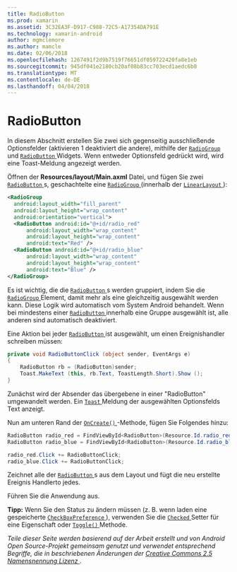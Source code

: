 ```yaml
---
title: RadioButton
ms.prod: xamarin
ms.assetid: 3C32EA3F-D917-C988-72C5-A17354DA791E
ms.technology: xamarin-android
author: mgmclemore
ms.author: mamcle
ms.date: 02/06/2018
ms.openlocfilehash: 1267491f2d9b7519f76651df059722420fa8e1eb
ms.sourcegitcommit: 945df041e2180cb20af08b83cc703ecd1aedc6b0
ms.translationtype: MT
ms.contentlocale: de-DE
ms.lasthandoff: 04/04/2018
---
```

# <a name="radiobutton"></a>RadioButton

In diesem Abschnitt erstellen Sie zwei sich gegenseitig ausschließende Optionsfelder (aktivieren 1 deaktiviert die andere), mithilfe der [ `RadioGroup` ](https://developer.xamarin.com/api/type/Android.Widget.RadioGroup/) und [ `RadioButton` ](https://developer.xamarin.com/api/type/Android.Widget.RadioButton/) Widgets. Wenn entweder Optionsfeld gedrückt wird, wird eine Toast-Meldung angezeigt werden.


Öffnen der **Resources/layout/Main.axml** Datei, und fügen Sie zwei [ `RadioButton` ](https://developer.xamarin.com/api/type/Android.Widget.RadioButton/)s, geschachtelte eine [ `RadioGroup` ](https://developer.xamarin.com/api/type/Android.Widget.RadioGroup/) (innerhalb der [ `LinearLayout` ](https://developer.xamarin.com/api/type/Android.Widget.LinearLayout/)):

```xml
<RadioGroup
  android:layout_width="fill_parent"
  android:layout_height="wrap_content"
  android:orientation="vertical">
  <RadioButton android:id="@+id/radio_red"
      android:layout_width="wrap_content"
      android:layout_height="wrap_content"
      android:text="Red" />
  <RadioButton android:id="@+id/radio_blue"
      android:layout_width="wrap_content"
      android:layout_height="wrap_content"
      android:text="Blue" />
</RadioGroup>
```

Es ist wichtig, die die [ `RadioButton` ](https://developer.xamarin.com/api/type/Android.Widget.RadioButton/)s werden gruppiert, indem Sie die [ `RadioGroup` ](https://developer.xamarin.com/api/type/Android.Widget.RadioGroup/) Element, damit mehr als eine gleichzeitig ausgewählt werden kann. Diese Logik wird automatisch vom System Android behandelt. Wenn bei mindestens einer [ `RadioButton` ](https://developer.xamarin.com/api/type/Android.Widget.RadioButton/) innerhalb eine Gruppe ausgewählt ist, alle anderen sind automatisch deaktiviert.

Eine Aktion bei jeder [ `RadioButton` ](https://developer.xamarin.com/api/type/Android.Widget.RadioButton/) ist ausgewählt, um einen Ereignishandler schreiben müssen:

```csharp
private void RadioButtonClick (object sender, EventArgs e)
{
    RadioButton rb = (RadioButton)sender;
    Toast.MakeText (this, rb.Text, ToastLength.Short).Show ();
}
```

Zunächst wird der Absender das übergebene in einer "RadioButton" umgewandelt werden.
Ein [ `Toast` ](https://developer.xamarin.com/api/type/Android.Widget.Toast/) Meldung der ausgewählten Optionsfelds Text anzeigt.

Nun am unteren Rand der [ `OnCreate()` ](https://developer.xamarin.com/api/member/Android.App.Activity.OnCreate/p/Android.OS.Bundle/Android.OS.PersistableBundle) -Methode, fügen Sie Folgendes hinzu:

```csharp
RadioButton radio_red = FindViewById<RadioButton>(Resource.Id.radio_red);
RadioButton radio_blue = FindViewById<RadioButton>(Resource.Id.radio_blue);

radio_red.Click += RadioButtonClick;
radio_blue.Click += RadioButtonClick;
```

Zeichnet alle der [ `RadioButton` ](https://developer.xamarin.com/api/type/Android.Widget.RadioButton/)s aus dem Layout und fügt die neu erstellte Ereignis Handlerto jedes.

Führen Sie die Anwendung aus.

**Tipp:** Wenn Sie den Status zu ändern müssen (z. B. wenn laden eine gespeicherte [ `CheckBoxPreference` ](https://developer.xamarin.com/api/type/Android.Preferences.CheckBoxPreference/)), verwenden Sie die [ `Checked` ](https://developer.xamarin.com/api/property/Android.Widget.CompoundButton.Checked/) Setter für eine Eigenschaft oder [ `Toggle()` ](https://developer.xamarin.com/api/member/Android.Widget.CompoundButton.Toggle/) Methode.

*Teile dieser Seite werden basierend auf der Arbeit erstellt und von Android Open Source-Projekt gemeinsam genutzt und verwendet entsprechend Begriffe, die in beschriebenen Änderungen der*
[*Creative Commons 2.5 Namensnennung Lizenz* ](http://creativecommons.org/licenses/by/2.5/). 
